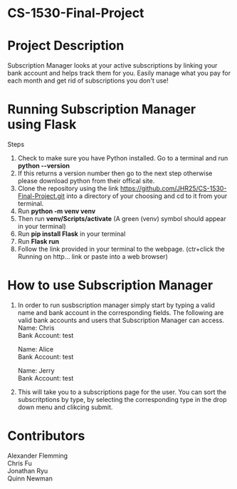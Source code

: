 # CS-1530-Final-Project

# Project Description
Subscription Manager looks at your active subscriptions by linking your bank account and helps track them for you.
Easily manage what you pay for each month and get rid of subscriptions you don't use!

# Running Subscription Manager using Flask
Steps
1. Check to make sure you have Python installed. Go to a terminal and run **python --version**
2. If this returns a version number then go to the next step otherwise please download python from their offical site.
3. Clone the repository using the link https://github.com/JHR25/CS-1530-Final-Project.git into a directory of your choosing and cd to it from your terminal.
4. Run **python -m venv venv**
5. Then run **venv/Scripts/activate** (A green (venv) symbol should appear in your terminal)
6. Run **pip install Flask** in your terminal
7. Run **Flask run**
8. Follow the link provided in your terminal to the webpage. (ctr+click the Running on http... link or paste into a web browser)

# How to use Subscription Manager
1. In order to run susbscription manager simply start by typing a valid name and bank account in the corresponding fields. 
  The following are valid bank accounts and users that Subscription Manager can access.\
   Name: Chris\
   Bank Account: test

   Name: Alice\
   Bank Account: test

   Name: Jerry\
   Bank Account: test
3. This will take you to a subscriptions page for the user. You can sort the subscritptions by type, by selecting the corresponding type in the drop down menu and clikcing submit.
   
# Contributors
Alexander Flemming\
Chris Fu\
Jonathan Ryu\
Quinn Newman
